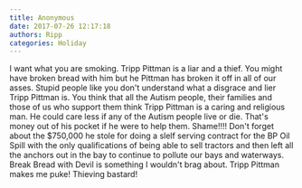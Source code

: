 ```yaml
---
title: Anonymous
date: 2017-07-26 12:17:18
authors: Ripp
categories: Holiday
---
```


 I want what you are smoking. Tripp Pittman is a liar and a thief. You might have broken bread with him but he Pittman has broken it off in all of our asses. Stupid people like you don't understand what a disgrace and lier Tripp Pittman is. You think that all the Autism people, their families and those of us who support them think Tripp Pittman is a caring and religious man. He could care less if any of the Autism people live or die. That's money out of his pocket if he were to help them. Shame!!!!  Don't forget about the $750,000 he stole for doing a slelf serving contract for the BP Oil Spill with the only qualifications of being able to sell tractors and then left all the anchors out in the bay to continue to pollute our bays and waterways. Break Bread with Devil is something I wouldn't brag about. Tripp Pittman makes me puke! Thieving bastard!